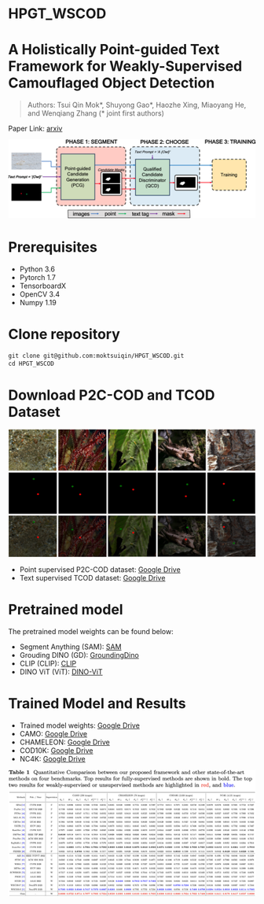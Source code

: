 # HPGT_WSCOD 
# A Holistically Point-guided Text Framework for Weakly-Supervised Camouflaged Object Detection
> Authors: Tsui Qin Mok*, Shuyong Gao*, Haozhe Xing, Miaoyang He, and Wenqiang Zhang (* joint first authors)

Paper Link: [arxiv](https://arxiv.org/pdf/2501.06038)

![HPGT](./Image/HPGT.png)

# Prerequisites 
- Python 3.6
- Pytorch 1.7
- TensorboardX
- OpenCV 3.4
- Numpy 1.19


  
# Clone repository
```
git clone git@github.com:moktsuiqin/HPGT_WSCOD.git
cd HPGT_WSCOD
```



# Download P2C-COD and TCOD Dataset
![P2C-COD](./Image/P2C-COD.png)
* Point supervised P2C-COD dataset: [Google Drive](https://drive.google.com/drive/folders/1zm8QLs2_sV3E-LEltWRsG2iflA_Tfv26?usp=sharing)
* Text supervised TCOD dataset: [Google Drive](https://docs.google.com/spreadsheets/d/1rFq52foZamSHvRV9ZnxDW2tiFbyIC8Od/edit?usp=sharing&ouid=102988334467510152621&rtpof=true&sd=true)



# Pretrained model
The pretrained model weights can be found below:
* Segment Anything (SAM): [SAM](https://drive.google.com/drive/folders/1_2mkcbnvxBapYc2cCqF7GZrxcVJpKCAU?usp=sharing)
* Grouding DINO (GD): [GroundingDino](https://drive.google.com/drive/folders/1_2mkcbnvxBapYc2cCqF7GZrxcVJpKCAU?usp=sharing)
* CLIP (CLIP): [CLIP](https://drive.google.com/drive/folders/1_2mkcbnvxBapYc2cCqF7GZrxcVJpKCAU?usp=sharing)
* DINO ViT (ViT): [DINO-ViT](https://drive.google.com/drive/folders/1_2mkcbnvxBapYc2cCqF7GZrxcVJpKCAU?usp=sharing)



# Trained Model and Results
* Trained model weights: [Google Drive](https://drive.google.com/drive/folders/1_2mkcbnvxBapYc2cCqF7GZrxcVJpKCAU?usp=sharing)
* CAMO: [Google Drive](https://drive.google.com/drive/folders/1JmCMew0MGBprrHAb5aQ9jmTfGhKOADBE?usp=sharing)
* CHAMELEON: [Google Drive](https://drive.google.com/drive/folders/1AKXaK74qqPKndneXjI95wVsMjrxmrisv?usp=sharing)
* COD10K: [Google Drive](https://drive.google.com/drive/folders/19iSGWmLxOA2GzFP0s071OBwAALvPnXzX?usp=sharing)
* NC4K: [Google Drive](https://drive.google.com/drive/folders/1IWjzN1eeB5EnzgxlD7pe8trWC8HoCEqs?usp=sharing)

![Qualitative Result](./Image/Performance.jpg)